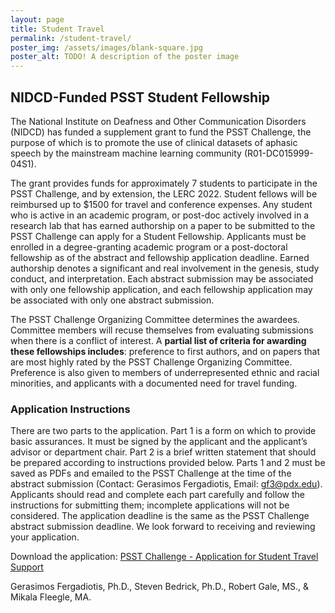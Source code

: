 ```yaml
---
layout: page
title: Student Travel
permalink: /student-travel/
poster_img: /assets/images/blank-square.jpg
poster_alt: TODO! A description of the poster image
---
```


## NIDCD-Funded PSST Student Fellowship

The National Institute on Deafness and Other Communication Disorders (NIDCD) has funded a supplement grant to fund the PSST Challenge, the purpose of which is to promote the use of clinical datasets of aphasic speech by the mainstream machine learning community (R01-DC015999-04S1).

The grant provides funds for approximately 7 students to participate in the PSST Challenge, and by extension, the LERC 2022. Student fellows will be reimbursed up to $1500 for travel and conference expenses. Any student who is active in an academic program, or post-doc actively involved in a research lab that has earned authorship on a paper to be submitted to the PSST Challenge can apply for a Student Fellowship. Applicants must be enrolled in a degree-granting academic program or a post-doctoral fellowship as of the abstract and fellowship application deadline. Earned authorship denotes a significant and real involvement in the genesis, study conduct, and interpretation. Each abstract submission may be associated with only one fellowship application, and each fellowship application may be associated with only one abstract submission. 

The PSST Challenge Organizing Committee determines the awardees. Committee members will recuse themselves from evaluating submissions when there is a conflict of interest. A **partial list of criteria for awarding these fellowships includes**: preference to first authors, and on papers that are most highly rated by the PSST Challenge Organizing Committee. Preference is also given to members of underrepresented ethnic and racial minorities, and applicants with a documented need for travel funding.


### Application Instructions

There are two parts to the application. Part 1 is a form on which to provide basic assurances. It must be signed by the applicant and the applicant’s advisor or department chair. Part 2 is a brief written statement that should be prepared according to instructions provided below. Parts 1 and 2 must be saved as PDFs and emailed to the PSST Challenge at the time of the abstract submission (Contact: Gerasimos Fergadiotis, Email: [gf3@pdx.edu](mailto:gf3@pdx.edu)). Applicants should read and complete each part carefully and follow the instructions for submitting them; incomplete applications will not be considered. The application deadline is the same as the PSST Challenge abstract submission deadline. We look forward to receiving and reviewing your application.

Download the application: [PSST Challenge - Application for Student Travel Support](/assets/pdf/psst-challenge_application-for-student-travel-support.pdf)

Gerasimos Fergadiotis, Ph.D., Steven Bedrick, Ph.D., Robert Gale, MS., & Mikala Fleegle, MA. 



